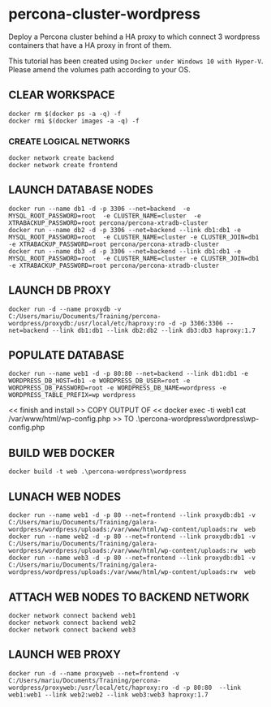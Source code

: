 # percona-cluster-wordpress
Deploy a Percona cluster behind a HA proxy to which connect 3 wordpress containers that have a HA proxy in front of them.

This tutorial has been created using `Docker under Windows 10 with Hyper-V`.
Please amend the volumes path according to your OS.

## CLEAR WORKSPACE
```
docker rm $(docker ps -a -q) -f
docker rmi $(docker images -a -q) -f
```

### CREATE LOGICAL NETWORKS
```
docker network create backend
docker network create frontend
```

## LAUNCH DATABASE NODES
```
docker run --name db1 -d -p 3306 --net=backend  -e MYSQL_ROOT_PASSWORD=root  -e CLUSTER_NAME=cluster  -e XTRABACKUP_PASSWORD=root percona/percona-xtradb-cluster
docker run --name db2 -d -p 3306 --net=backend --link db1:db1 -e MYSQL_ROOT_PASSWORD=root  -e CLUSTER_NAME=cluster -e CLUSTER_JOIN=db1  -e XTRABACKUP_PASSWORD=root percona/percona-xtradb-cluster
docker run --name db3 -d -p 3306 --net=backend --link db1:db1 -e MYSQL_ROOT_PASSWORD=root  -e CLUSTER_NAME=cluster -e CLUSTER_JOIN=db1  -e XTRABACKUP_PASSWORD=root percona/percona-xtradb-cluster
```

## LAUNCH DB PROXY
```
docker run -d --name proxydb -v C:/Users/mariu/Documents/Training/percona-wordpress/proxydb:/usr/local/etc/haproxy:ro -d -p 3306:3306 --net=backend --link db1:db1 --link db2:db2 --link db3:db3 haproxy:1.7
```

## POPULATE DATABASE
```
docker run --name web1 -d -p 80:80 --net=backend --link db1:db1 -e WORDPRESS_DB_HOST=db1 -e WORDPRESS_DB_USER=root -e WORDPRESS_DB_PASSWORD=root -e WORDPRESS_DB_NAME=wordpress -e WORDPRESS_TABLE_PREFIX=wp wordpress
```

<< finish and install >>
COPY OUTPUT OF << docker exec -ti web1 cat /var/www/html/wp-config.php >> TO  .\percona-wordpress\wordpress\wp-config.php

## BUILD WEB DOCKER
```
docker build -t web .\percona-wordpress\wordpress
```

## LUNACH WEB NODES
```
docker run --name web1 -d -p 80 --net=frontend --link proxydb:db1 -v C:/Users/mariu/Documents/Training/galera-wordpress/wordpress/uploads:/var/www/html/wp-content/uploads:rw  web
docker run --name web2 -d -p 80 --net=frontend --link proxydb:db1 -v C:/Users/mariu/Documents/Training/galera-wordpress/wordpress/uploads:/var/www/html/wp-content/uploads:rw  web
docker run --name web3 -d -p 80 --net=frontend --link proxydb:db1 -v C:/Users/mariu/Documents/Training/galera-wordpress/wordpress/uploads:/var/www/html/wp-content/uploads:rw  web
```

## ATTACH WEB NODES TO BACKEND NETWORK
```
docker network connect backend web1
docker network connect backend web2
docker network connect backend web3
```

## LAUNCH WEB PROXY
```
docker run -d --name proxyweb --net=frontend -v C:/Users/mariu/Documents/Training/percona-wordpress/proxyweb:/usr/local/etc/haproxy:ro -d -p 80:80  --link web1:web1 --link web2:web2 --link web3:web3 haproxy:1.7
```